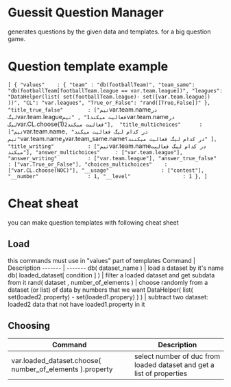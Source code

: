# Guessit Question Manager
generates questions by the given data and templates.
for a big question game.

# Question template example
`
[
    {
		"values"	: {
						"team" : "db(footballTeam)",
						"team_same": "db(footballTeam[footballTeam.league == var.team.league])",
						"leagues": "DataHelper(list( set(footballTeam.league)- set([var.team.league]) ))",
						"CL": "var.leagues",
						"True_or_False": "rand([True,False])"
		},
		"title_true_false"        : ["تیم `var.team.name` در لیگ `var.team.league` فعالیت میکند1" , "تیم `var.team.name` در لیگ `var.CL.choose(1)` فعالیت میکند2"], 
		"title_multichoices"      : ["تیم `var.team.name` در کدام لیگ فعالیت میکند" , "تیم `var.team.name` و `var.team_same.name` در کدام لیگ فعالیت میکنند؟" ],
		"title_writing"      	  : ["تیم `var.team.name` در کدام لیگ فعالیت میکند"],
		"answer_multichoices"	  : ["var.team.league"],
		"answer_writing"		  : ["var.team.league"],
		"answer_true_false"       : ["var.True_or_False"],
		"choices_multichoices"    : ["var.CL.choose(NOC)"],
        "__usage"				  : ["contest"],
		"__number"				  : 1,
		"__level"                 : 1
	},
]
`

# Cheat sheat
you can make question templates with following cheat sheet

## Load
this commands must use in "values" part of templates
Command | Description
------- | -------
db( dataset_name ) | load a dataset by it's name
db( loaded_dataset[ condition ] ) | filter a loaded dataset and get subdata from it
rand( dataset , number_of_elements ) | choose randomly from a dataset (or list) of data by numbers that we want
DataHelper( list( set(loaded2.property) - set(loaded1.propery) ) ) | subtract two dataset: loaded2 data that not have loaded1.property in it

## Choosing
Command | Description
------- | -------
var.loaded_dataset.choose( number_of_elements ).property | select number of duc from loaded dataset and get a list of properties
